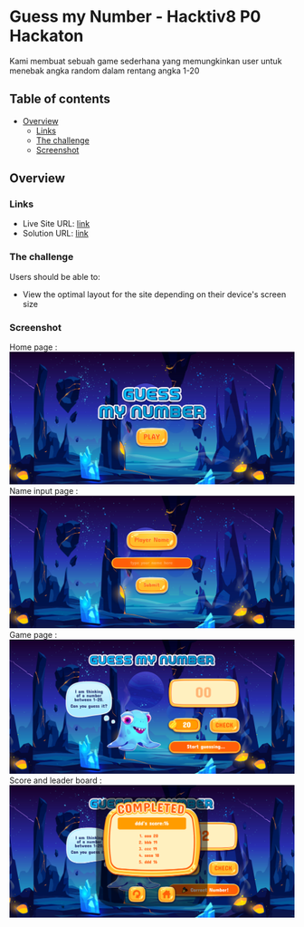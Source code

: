 # Guess my Number - Hacktiv8 P0 Hackaton 

Kami membuat sebuah game sederhana yang memungkinkan user untuk menebak angka random dalam rentang angka 1-20

## Table of contents

- [Overview](#overview)
  - [Links](#links)
  - [The challenge](#the-challenge)
  - [Screenshot](#screenshot)

## Overview

### Links

- Live Site URL: [link](https://rocky3235.github.io/Guess-My-Number//)
- Solution URL: [link](https://github.com/Rocky3235/Guess-My-Number)

### The challenge

Users should be able to:

- View the optimal layout for the site depending on their device's screen size

### Screenshot
Home page :
![](assets/1-home.PNG)
Name input page :
![](assets/2-input-player-name.PNG)
Game page :
![](assets/3-game.PNG)
Score and leader board :
![](assets/4-pop-up.PNG)









